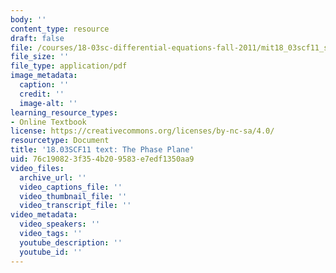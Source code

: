 ```yaml
---
body: ''
content_type: resource
draft: false
file: /courses/18-03sc-differential-equations-fall-2011/mit18_03scf11_s34_1text.pdf
file_size: ''
file_type: application/pdf
image_metadata:
  caption: ''
  credit: ''
  image-alt: ''
learning_resource_types:
- Online Textbook
license: https://creativecommons.org/licenses/by-nc-sa/4.0/
resourcetype: Document
title: '18.03SCF11 text: The Phase Plane'
uid: 76c19082-3f35-4b20-9583-e7edf1350aa9
video_files:
  archive_url: ''
  video_captions_file: ''
  video_thumbnail_file: ''
  video_transcript_file: ''
video_metadata:
  video_speakers: ''
  video_tags: ''
  youtube_description: ''
  youtube_id: ''
---
```

